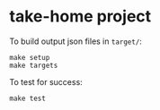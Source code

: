 # take-home project

To build output json files in `target/`:

```
make setup
make targets
```

To test for success:

```
make test
```